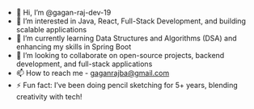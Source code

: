 - 👋 Hi, I’m @gagan-raj-dev-19
- 👀 I’m interested in Java, React, Full-Stack Development, and building scalable applications
- 🌱 I’m currently learning Data Structures and Algorithms (DSA) and enhancing my skills in Spring Boot
- 💞️ I’m looking to collaborate on open-source projects, backend development, and full-stack applications
- 📫 How to reach me - gaganrajba@gmail.com
- ⚡ Fun fact:  I’ve been doing pencil sketching for 5+ years, blending creativity with tech!

<!---
gagan-raj-dev-19/gagan-raj-dev-19 is a ✨ special ✨ repository because its `README.md` (this file) appears on your GitHub profile.
You can click the Preview link to take a look at your changes.
--->
